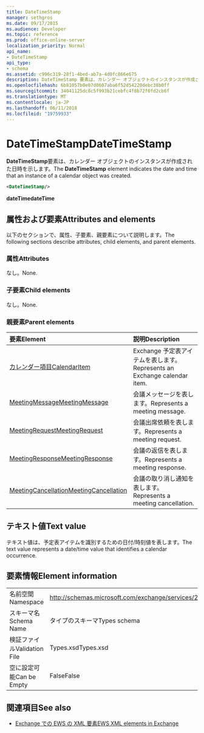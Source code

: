 ```yaml
---
title: DateTimeStamp
manager: sethgros
ms.date: 09/17/2015
ms.audience: Developer
ms.topic: reference
ms.prod: office-online-server
localization_priority: Normal
api_name:
- DateTimeStamp
api_type:
- schema
ms.assetid: c996c319-28f1-4bed-ab7a-4d0fc866e675
description: DateTimeStamp 要素は、カレンダー オブジェクトのインスタンスが作成された日時を示します。
ms.openlocfilehash: 6b81057b0e07d0607aba6f52d54220debc38b0ff
ms.sourcegitcommit: 34041125dc8c5f993b21cebfc4f8b72f0fd2cb6f
ms.translationtype: MT
ms.contentlocale: ja-JP
ms.lasthandoff: 06/11/2018
ms.locfileid: "19759933"
---
```

# <a name="datetimestamp"></a><span data-ttu-id="488f4-103">DateTimeStamp</span><span class="sxs-lookup"><span data-stu-id="488f4-103">DateTimeStamp</span></span>

<span data-ttu-id="488f4-104">**DateTimeStamp**要素は、カレンダー オブジェクトのインスタンスが作成された日時を示します。</span><span class="sxs-lookup"><span data-stu-id="488f4-104">The **DateTimeStamp** element indicates the date and time that an instance of a calendar object was created.</span></span> 
  
```xml
<DateTimeStamp/>
```

<span data-ttu-id="488f4-105">**dateTime**</span><span class="sxs-lookup"><span data-stu-id="488f4-105">**dateTime**</span></span>

## <a name="attributes-and-elements"></a><span data-ttu-id="488f4-106">属性および要素</span><span class="sxs-lookup"><span data-stu-id="488f4-106">Attributes and elements</span></span>

<span data-ttu-id="488f4-107">以下のセクションで、属性、子要素、親要素について説明します。</span><span class="sxs-lookup"><span data-stu-id="488f4-107">The following sections describe attributes, child elements, and parent elements.</span></span>
  
### <a name="attributes"></a><span data-ttu-id="488f4-108">属性</span><span class="sxs-lookup"><span data-stu-id="488f4-108">Attributes</span></span>

<span data-ttu-id="488f4-109">なし。</span><span class="sxs-lookup"><span data-stu-id="488f4-109">None.</span></span>
  
### <a name="child-elements"></a><span data-ttu-id="488f4-110">子要素</span><span class="sxs-lookup"><span data-stu-id="488f4-110">Child elements</span></span>

<span data-ttu-id="488f4-111">なし。</span><span class="sxs-lookup"><span data-stu-id="488f4-111">None.</span></span>
  
### <a name="parent-elements"></a><span data-ttu-id="488f4-112">親要素</span><span class="sxs-lookup"><span data-stu-id="488f4-112">Parent elements</span></span>

|<span data-ttu-id="488f4-113">**要素**</span><span class="sxs-lookup"><span data-stu-id="488f4-113">**Element**</span></span>|<span data-ttu-id="488f4-114">**説明**</span><span class="sxs-lookup"><span data-stu-id="488f4-114">**Description**</span></span>|
|:-----|:-----|
|[<span data-ttu-id="488f4-115">カレンダー項目</span><span class="sxs-lookup"><span data-stu-id="488f4-115">CalendarItem</span></span>](calendaritem.md) <br/> |<span data-ttu-id="488f4-116">Exchange 予定表アイテムを表します。</span><span class="sxs-lookup"><span data-stu-id="488f4-116">Represents an Exchange calendar item.</span></span>  <br/> |
|[<span data-ttu-id="488f4-117">MeetingMessage</span><span class="sxs-lookup"><span data-stu-id="488f4-117">MeetingMessage</span></span>](meetingmessage.md) <br/> |<span data-ttu-id="488f4-118">会議メッセージを表します。</span><span class="sxs-lookup"><span data-stu-id="488f4-118">Represents a meeting message.</span></span>  <br/> |
|[<span data-ttu-id="488f4-119">MeetingRequest</span><span class="sxs-lookup"><span data-stu-id="488f4-119">MeetingRequest</span></span>](meetingrequest.md) <br/> |<span data-ttu-id="488f4-120">会議出席依頼を表します。</span><span class="sxs-lookup"><span data-stu-id="488f4-120">Represents a meeting request.</span></span>  <br/> |
|[<span data-ttu-id="488f4-121">MeetingResponse</span><span class="sxs-lookup"><span data-stu-id="488f4-121">MeetingResponse</span></span>](meetingresponse.md) <br/> |<span data-ttu-id="488f4-122">会議の返信を表します。</span><span class="sxs-lookup"><span data-stu-id="488f4-122">Represents a meeting response.</span></span>  <br/> |
|[<span data-ttu-id="488f4-123">MeetingCancellation</span><span class="sxs-lookup"><span data-stu-id="488f4-123">MeetingCancellation</span></span>](meetingcancellation.md) <br/> |<span data-ttu-id="488f4-124">会議の取り消し通知を表します。</span><span class="sxs-lookup"><span data-stu-id="488f4-124">Represents a meeting cancellation.</span></span>  <br/> |
   
## <a name="text-value"></a><span data-ttu-id="488f4-125">テキスト値</span><span class="sxs-lookup"><span data-stu-id="488f4-125">Text value</span></span>

<span data-ttu-id="488f4-126">テキスト値は、予定表アイテムを識別するための日付/時刻値を表します。</span><span class="sxs-lookup"><span data-stu-id="488f4-126">The text value represents a date/time value that identifies a calendar occurrence.</span></span>
  
## <a name="element-information"></a><span data-ttu-id="488f4-127">要素情報</span><span class="sxs-lookup"><span data-stu-id="488f4-127">Element information</span></span>

|||
|:-----|:-----|
|<span data-ttu-id="488f4-128">名前空間</span><span class="sxs-lookup"><span data-stu-id="488f4-128">Namespace</span></span>  <br/> |http://schemas.microsoft.com/exchange/services/2006/types  <br/> |
|<span data-ttu-id="488f4-129">スキーマ名</span><span class="sxs-lookup"><span data-stu-id="488f4-129">Schema Name</span></span>  <br/> |<span data-ttu-id="488f4-130">タイプのスキーマ</span><span class="sxs-lookup"><span data-stu-id="488f4-130">Types schema</span></span>  <br/> |
|<span data-ttu-id="488f4-131">検証ファイル</span><span class="sxs-lookup"><span data-stu-id="488f4-131">Validation File</span></span>  <br/> |<span data-ttu-id="488f4-132">Types.xsd</span><span class="sxs-lookup"><span data-stu-id="488f4-132">Types.xsd</span></span>  <br/> |
|<span data-ttu-id="488f4-133">空に設定可能</span><span class="sxs-lookup"><span data-stu-id="488f4-133">Can be Empty</span></span>  <br/> |<span data-ttu-id="488f4-134">False</span><span class="sxs-lookup"><span data-stu-id="488f4-134">False</span></span>  <br/> |
   
## <a name="see-also"></a><span data-ttu-id="488f4-135">関連項目</span><span class="sxs-lookup"><span data-stu-id="488f4-135">See also</span></span>

- [<span data-ttu-id="488f4-136">Exchange での EWS の XML 要素</span><span class="sxs-lookup"><span data-stu-id="488f4-136">EWS XML elements in Exchange</span></span>](ews-xml-elements-in-exchange.md)

